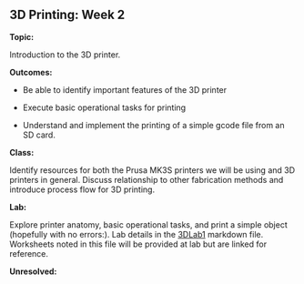 ## 3D Printing: Week 2

**Topic:** 

Introduction to the 3D printer. 

**Outcomes:** 

* Be able to identify important features of the 3D printer

* Execute basic operational tasks for printing

* Understand and implement the printing of a simple gcode file from an SD card.

**Class:** 

Identify resources for both the Prusa MK3S printers we will be using and 3D printers in general. Discuss relationship to other fabrication methods and introduce process flow for 3D printing.

**Lab:** 

Explore printer anatomy, basic operational tasks, and print a simple object (hopefully with no errors:). Lab details in the [3DLab1](https://github.com/smithrockmaker/ENGR102/blob/main/3DPrinters/LabGuides/3DLab1.md) markdown file. Worksheets noted in this file will be provided at lab but are linked for reference.

**Unresolved:** 